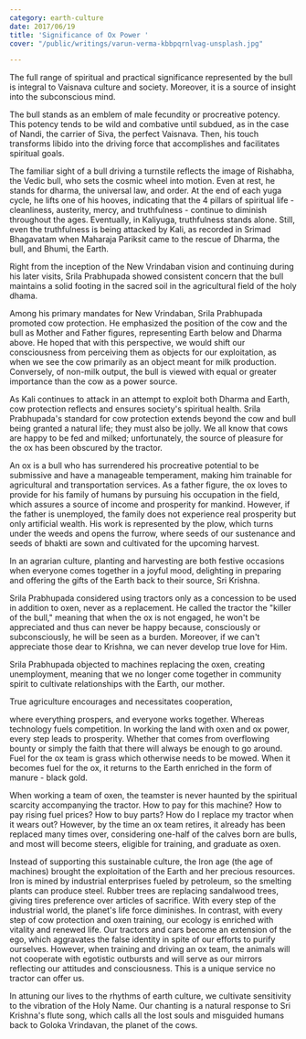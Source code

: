 ```yaml
---
category: earth-culture
date: 2017/06/19
title: 'Significance of Ox Power '
cover: "/public/writings/varun-verma-kbbpqrnlvag-unsplash.jpg"

---
```

The full range of spiritual and practical significance represented by the bull is integral to  Vaisnava culture and society. Moreover, it is a source of insight into the subconscious mind. 

The bull stands as an emblem of male fecundity or procreative potency. This potency tends to be wild and combative until subdued, as in the case of Nandi, the carrier of Siva, the perfect Vaisnava. Then, his touch transforms libido into the driving force that accomplishes and facilitates spiritual goals. 

The familiar sight of a bull driving a turnstile reflects the image of Rishabha, the Vedic bull, who sets the cosmic wheel into motion. Even at rest, he stands for dharma, the universal law, and order. At the end of each yuga cycle, he lifts one of his hooves, indicating that the 4 pillars of spiritual life - cleanliness, austerity, mercy, and truthfulness - continue to diminish throughout the ages. Eventually, in Kaliyuga, truthfulness stands alone. Still, even the truthfulness is being attacked by Kali, as recorded in Srimad Bhagavatam when Maharaja Pariksit came to the rescue of Dharma, the bull, and Bhumi, the Earth.

Right from the inception of the New Vrindaban vision and continuing during his later visits, Srila Prabhupada showed consistent concern that the bull maintains a solid footing in the sacred soil in the agricultural field of the holy dhama.

Among his primary mandates for New Vrindaban, Srila Prabhupada promoted cow protection. He emphasized the position of the cow and the bull as Mother and Father figures, representing Earth below and Dharma above. He hoped that with this perspective, we would shift our consciousness from perceiving them as objects for our exploitation, as when we see the cow primarily as an object meant for milk production. Conversely, of non-milk output, the bull is viewed with equal or greater importance than the cow as a power source.

As Kali continues to attack in an attempt to exploit both Dharma and Earth, cow protection reflects and ensures society's spiritual health. Srila Prabhupada's standard for cow protection extends beyond the cow and bull being granted a natural life; they must also be jolly. We all know that cows are happy to be fed and milked; unfortunately, the source of pleasure for the ox has been obscured by the tractor. 

An ox is a bull who has surrendered his procreative potential to be submissive and have a manageable temperament, making him trainable for agricultural and transportation services. As a father figure, the ox loves to provide for his family of humans by pursuing his occupation in the field, which assures a source of income and prosperity for mankind. However, if the father is unemployed, the family does not experience real prosperity but only artificial wealth. His work is represented by the plow, which turns under the weeds and opens the furrow, where seeds of our sustenance and seeds of bhakti are sown and cultivated for the upcoming harvest.

In an agrarian culture,  planting and harvesting are both festive occasions when everyone comes together in a joyful mood, delighting in preparing and offering the gifts of the Earth back to their source, Sri Krishna.

Srila Prabhupada considered using tractors only as a concession to be used in addition to oxen, never as a replacement. He called the tractor the "killer of the bull," meaning that when the ox is not engaged, he won't be appreciated and thus can never be happy because, consciously or subconsciously, he will be seen as a burden. Moreover, if we can't appreciate those dear to Krishna, we can never develop true love for Him. 

Srila Prabhupada objected to machines replacing the oxen, creating unemployment, meaning that we no longer come together in community spirit to cultivate relationships with the Earth, our mother. 

True agriculture encourages and necessitates cooperation, 

where everything prospers, and everyone works together. Whereas technology fuels competition. In working the land with oxen and ox power, every step leads to prosperity. Whether that comes from overflowing bounty or simply the faith that there will always be enough to go around. Fuel for the ox team is grass which otherwise needs to be mowed. When it becomes fuel for the ox, it returns to the Earth enriched in the form of manure - black gold. 

When working a team of oxen, the teamster is never haunted by the spiritual scarcity accompanying the tractor. How to pay for this machine? How to pay rising fuel prices? How to buy parts? How do I replace my tractor when it wears out? However, by the time an ox team retires, it already has been replaced many times over, considering one-half of the calves born are bulls, and most will become steers, eligible for training, and graduate as oxen. 

Instead of supporting this sustainable culture, the Iron age (the age of machines) brought the exploitation of the Earth and her precious resources. Iron is mined by industrial enterprises fueled by petroleum, so the smelting plants can produce steel. Rubber trees are replacing sandalwood trees, giving tires preference over articles of sacrifice. With every step of the industrial world, the planet's life force diminishes. In contrast, with every step of cow protection and oxen training, our ecology is enriched with vitality and renewed life. Our tractors and cars become an extension of the ego, which aggravates the false identity in spite of our efforts to purify ourselves. However, when training and driving an ox team, the animals will not cooperate with egotistic outbursts and will serve as our mirrors reflecting our attitudes and consciousness. This is a unique service no tractor can offer us.

In attuning our lives to the rhythms of earth culture, we cultivate sensitivity to the vibration of the Holy Name. Our chanting is a natural response to Sri Krishna's flute song, which calls all the lost souls and misguided humans back to Goloka Vrindavan, the planet of the cows.